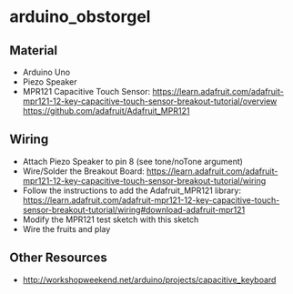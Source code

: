 # arduino_obstorgel

## Material

- Arduino Uno
- Piezo Speaker
- MPR121 Capacitive Touch Sensor:
https://learn.adafruit.com/adafruit-mpr121-12-key-capacitive-touch-sensor-breakout-tutorial/overview
https://github.com/adafruit/Adafruit_MPR121


## Wiring

- Attach Piezo Speaker to pin 8 (see tone/noTone argument)
- Wire/Solder the Breakout Board: 
https://learn.adafruit.com/adafruit-mpr121-12-key-capacitive-touch-sensor-breakout-tutorial/wiring
- Follow the instructions to add the Adafruit_MPR121 library:
https://learn.adafruit.com/adafruit-mpr121-12-key-capacitive-touch-sensor-breakout-tutorial/wiring#download-adafruit-mpr121
- Modify the MPR121 test sketch with this sketch
- Wire the fruits and play


## Other Resources

- http://workshopweekend.net/arduino/projects/capacitive_keyboard
